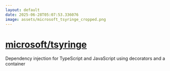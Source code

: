 ```yaml
---
layout: default
date: 2025-06-28T05:07:53.336076
image: assets/microsoft_tsyringe_cropped.png
---
```


# [microsoft/tsyringe](https://github.com/microsoft/tsyringe)

Dependency injection for TypeScript and JavaScript using decorators and a container

